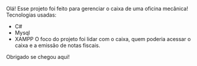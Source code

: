 Olá!
Esse projeto foi feito para gerenciar o caixa de uma oficina mecânica!
Tecnologias usadas:
  - C#
  - Mysql
  - XAMPP
O foco do projeto foi lidar com o caixa, quem poderia acessar o caixa e a emissão de notas fiscais.

Obrigado se chegou aqui! 
